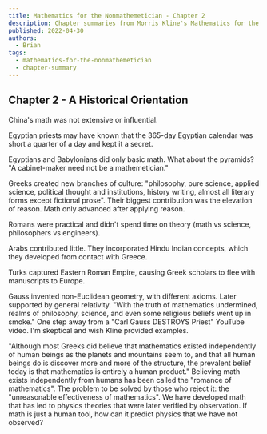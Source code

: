 ```yaml
---
title: Mathematics for the Nonmathemetician - Chapter 2
description: Chapter summaries from Morris Kline's Mathematics for the Nonmathemetician
published: 2022-04-30
authors:
  - Brian
tags:
  - mathematics-for-the-nonmathemetician
  - chapter-summary
---
```


## Chapter 2 - A Historical Orientation

China's math was not extensive or influential.

Egyptian priests may have known that the 365-day Egyptian calendar was short a quarter of a day and kept it a secret.

Egyptians and Babylonians did only basic math. What about the pyramids? "A cabinet-maker need not be a mathemetician."

Greeks created new branches of culture: "philosophy, pure science, applied science, political thought and institutions, history writing, almost all literary forms except fictional prose". Their biggest contribution was the elevation of reason. Math only advanced after applying reason.

Romans were practical and didn't spend time on theory (math vs science, philosophers vs engineers).

Arabs contributed little. They incorporated Hindu Indian concepts, which they developed from contact with Greece.

Turks captured Eastern Roman Empire, causing Greek scholars to flee with manuscripts to Europe.

Gauss invented non-Euclidean geometry, with different axioms. Later supported by general relativity. "With the truth of mathematics undermined, realms of philosophy, science, and even some religious beliefs went up in smoke." One step away from a "Carl Gauss DESTROYS Priest" YouTube video. I'm skeptical and wish Kline provided examples.

"Although most Greeks did believe that mathematics existed independently of human beings as the planets and mountains seem to, and that all human beings do is discover more and more of the structure, the prevalent belief today is that mathematics is entirely a human product." Believing math exists independently from humans has been called the "romance of mathematics". The problem to be solved by those who reject it: the "unreasonable effectiveness of mathematics". We have developed math that has led to physics theories that were later verified by observation. If math is just a human tool, how can it predict physics that we have not observed?